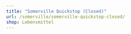 ```yaml
---
title: "Somerville Quickstop (Closed)"
url: /somerville/somerville-quickstop-closed/
shop: Lebensmittel
---
```

